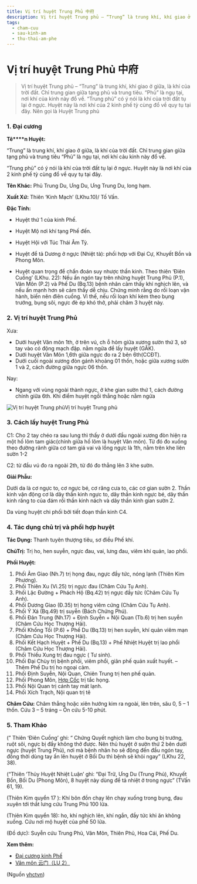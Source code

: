```yaml
---
title: Vị trí huyệt Trung Phủ 中府
description: Vị trí huyệt Trung phủ – “Trung” là trung khí, khí giao ở giữa, là khí của trời đất. Chỉ trung gian giữa tạng phủ và trung tiêu. “Phủ” là ngụ tại, nơi khí của kinh này đổ về. “Trung phủ” có ý nói là khí của trời đất tụ lại ở ngực. Huyệt này là nơi khí của 2 kinh phế tỳ cùng đổ về quy tụ tại đây. Nên gọi là Huyệt Trung phủ 
tags:
  - cham-cuu
  - sau-kinh-am
  - thu-thai-am-phe
---
```


# Vị trí huyệt Trung Phủ 中府 

> Vị trí huyệt Trung phủ – “Trung” là trung khí, khí giao ở giữa, là khí của trời đất. Chỉ trung gian giữa tạng phủ và trung tiêu. “Phủ” là ngụ tại, nơi khí của kinh này đổ về. “Trung phủ” có ý nói là khí của trời đất tụ lại ở ngực. Huyệt này là nơi khí của 2 kinh phế tỳ cùng đổ về quy tụ tại đây. Nên gọi là Huyệt Trung phủ 

### **1. Đại cương**

**Tê****n Huyệt:**

“Trung” là trung khí, khí giao ở giữa, là khí của trời đất. Chỉ trung gian giữa tạng phủ và trung tiêu “Phủ” là ngụ tại, nơi khí cảu kinh này đổ về.

“Trung phủ” có ý nói là khí của trời đất tụ lại ở ngực. Huyệt này là nơi khí của 2 kinh phế tỳ cùng đổ về quy tụ tại đây.

**Tên Khác:** Phủ Trung Du, Ưng Du, Ưng Trung Du, long hạm.

**Xuất Xứ:** Thiên ‘Kinh Mạch’ (LKhu.10)/ Tố Vấn.

**Đặc Tính:**

+ Huyệt thứ 1 của kinh Phế.

+ Huyệt Mộ nơi khí tạng Phế đến.

+ Huyệt Hội với Túc Thái Âm Tỳ.

+ Huyệt để tả Dương ở ngực (Nhiệt tà): phối hợp với Đại Cự, Khuyết Bồn và Phong Môn.

+ Huyệt quan trọng để chẩn đoán suy nhược thần kinh. Theo thiên ‘Điên Cuồng’ (LKhu. 22): Nếu ấn ngón tay trên những huyệt Trung Phủ (P.1), Vân Môn (P.2) và Phế Du (Bq.13) bệnh nhân cảm thấy khí nghịch lên, và nếu ấn mạnh hơn sẽ cảm thấy dễ chịu. Chứng minh rằng do rối loạn vận hành, biến nên điên cuồng. Vì thế, nếu rối loạn khí kèm theo bụng trướng, bụng sôi, ngực đè ép khó thở, phải châm 3 huyệt này.

### **2. Vị trí huyệt Trung Phủ**

Xưa:

* Dưới huyệt Vân môn 1th, ở trên vú, ch ỗ hỏm giữa xương sườn thứ 3, sờ tay vào có động mạch đập. nằm ngửa để lấy huyệt (GÂK).
* Dưới huyệt Vân Môn 1,6th giữa ngực đo ra 2 bên 6th(CCĐT).
* Dưới cuối ngoài xương đòn gánh khoảng 01 thốn, hoặc giữa xương sườn 1 và 2, cách đường giữa ngực 06 thốn.

Nay:

* Ngang với vùng ngoài thành ngực, ở khe gian sườn thứ 1, cách đường chính giữa 6th. Khi điểm huyệt ngồi thẳng hoặc nằm ngửa

![Vị trí huyệt Trung phủ](/imgs/yhctvn/Huyet-trung-phu-300x169.jpg)Vị trí huyệt Trung phủ

### **3. Cách lấy huyệt Trung Phủ**

C1: Cho 2 tay chéo ra sau lung thì thấy ở dưới đầu ngoài xương đòn hiện ra một hố lõm tam giác(chính giữa hố lõm là huyệt Vân môn). Từ đó đo xuống theo đường rãnh giữa cơ tam giá vai và lồng ngực là 1th, nằm trên khe liên sườn 1-2

C2: từ đầu vú đo ra ngoài 2th, từ đó đo thẳng lên 3 khe sườn.

**Giải Phẫu:**

Dưới da là cơ ngực to, cơ ngực bé, cơ răng cưa to, các cơ gian sườn 2. Thần kinh vận động cơ là dây thần kinh ngực to, dây thần kinh ngực bé, dây thần kinh răng to của đám rối thần kinh nách và dây thần kinh gian sườn 2.

Da vùng huyệt chi phối bởi tiết đoạn thần kinh C4.

### **4. Tác dụng chủ trị và phối hợp huyệt**

**Tác Dụng:** Thanh tuyên thượng tiêu, sơ điều Phế khí.

**ChủTrị:** Trị ho, hen suyễn, ngực đau, vai, lưng đau, viêm khí quản, lao phổi.

**Phối Huyệt:**

1. Phối Âm Giao (Nh.7) trị họng đau, ngực đầy tức, nóng lạnh (Thiên Kim Phương).
2. Phối Thiên Xu (Vi.25) trị ngực đau (Châm Cứu Tụ Anh).
3. Phối Lặc Đường + Phách Hộ (Bq.42) trị ngực đầy tức (Châm Cứu Tụ Anh).
4. Phối Dương Giao (Đ.35) trị họng viêm cứng (Châm Cứu Tụ Anh).
5. Phối Ý Xá (Bq.49) trị suyễn (Bách Chứng Phú).
6. Phối Đản Trung (Nh.17) + Định Suyễn + Nội Quan (Tb.6) trị hen suyễn (Châm Cứu Học Thượng Hải).
7. Phối Khổng Tối (P.6) + Phế Du (Bq.13) trị hen suyễn, khí quản viêm mạn (Châm Cứu Học Thượng Hải).
8. Phối Kết Hạch Huyệt + Phế Du (Bq.13) + Phế Nhiệt Huyệt trị lao phổi (Châm Cứu Học Thượng Hải).
9. Phối Thiếu Xung trị đau ngực ( Tư sinh).
10. Phối Đại Chùy trị bệnh phổi, viêm phổi, giãn phế quản xuất huyết. – Thêm Phế Du trị ho ngoại cảm.
11. Phối Định Suyễn, Nội Quan, Chiên Trung trị hen phế quản.
12. Phối Phong Môn, [Hợp Cốc](/yhctvn/huyet-hop-coc-%e5%90%88-%e8%b0%b7/) trị tắc họng.
13. Phối Nội Quan trị cánh tay mát lạnh.
14. Phối Xích Trạch, Nội quan trị tê

**Châm Cứu:** Châm thẳng hoặc xiên hướng kim ra ngoài, lên trên, sâu 0, 5 – 1 thốn. Cứu 3 – 5 tráng – Ôn cứu 5-10 phút.

### **5. Tham Khảo**

(” Thiên ‘Điên Cuồng’ ghi: “ Chứng Quyết nghịch làm cho bụng bị trướng, ruột sôi, ngực bị đầy không thở được. Nên thủ huyệt ở sườn thứ 2 bên dưới ngực (huyệt Trung Phủ), nơi mà bệnh nhân ho sẽ động đến đầu ngón tay, đồng thời dùng tay ấn lên huyệt ở Bối Du thì bệnh sẽ khỏi ngay” (LKhu 22, 38).

(“Thiên ‘Thủy Huyệt Nhiệt Luận’ ghi: “Đại Trữ, Ưng Du (Trung Phủ), Khuyết Bồn, Bối Du (Phong Môn), 8 huyệt này dùng để tả nhiệt ở trong ngực” (TVấn 61, 19).

(Thiên Kim quyển 17 ): Khí bôn đồn chạy lên chạy xuống trong bụng, đau xuyên tới thắt lưng cứu Trung Phủ 100 lửa.

(Thiên Kim quyển 18): ho, khí nghịch lên, khí ngắn, đầy tức khi ăn không xuống. Cứu nơi mộ huyệt của phế 50 lửa.

(Đồ dực): Suyễn cứu Trung Phủ, Vân Môn, Thiên Phủ, Hoa Cái, Phế Du.

**Xem thêm:**

* [Đại cương kinh Phế](/yhctvn/kinh-thu-thai-am-phe/)
* [Vân môn 云门（LU 2）](/yhctvn/huyet-van-mon-%e4%ba%91%e9%97%a8/)

(Nguồn <a href="https://yhctvn.com/huyet-trung-phu/" target="_blank">yhctvn</a>)
